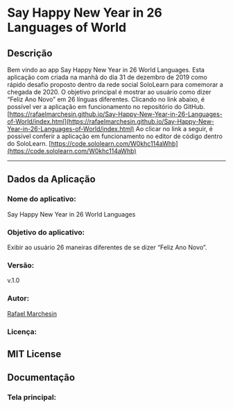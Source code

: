 # Say Happy New Year in 26 Languages of World

## Descrição
Bem vindo ao app Say Happy New Year in 26 World Languages. Esta aplicação com criada na manhã do dia 31 de dezembro de 2019 como rápido desafio proposto dentro da rede social SoloLearn para comemorar a chegada de 2020. O objetivo principal é mostrar ao usuário como dizer “Feliz Ano Novo” em 26 línguas diferentes.
Clicando no link abaixo, é possível ver a aplicação em funcionamento no repositório do GitHub.
[https://rafaelmarchesin.github.io/Say-Happy-New-Year-in-26-Languages-of-World/index.html](https://rafaelmarchesin.github.io/Say-Happy-New-Year-in-26-Languages-of-World/index.html)
Ao clicar no link a seguir, é possível conferir a aplicação em funcionamento no editor de código dentro do SoloLearn.
[https://code.sololearn.com/W0khc114aWhb](https://code.sololearn.com/W0khc114aWhb)

---

## Dados da Aplicação

### Nome do aplicativo:
Say Happy New Year in 26 World Languages

### Objetivo do aplicativo:
Exibir ao usuário 26 maneiras diferentes de se dizer “Feliz Ano Novo”.

### Versão:
v.1.0

### Autor:
[Rafael Marchesin](https://www.rafaelmarchesin.com.br/)

### Licença:
MIT License
---

## Documentação
### Tela principal:
![]()
